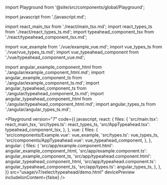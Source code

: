 import Playground from '@site/src/components/global/Playground';

import javascript from './javascript.md';

import react_main_tsx from './react/main_tsx.md';
import react_types_ts from './react/react_types_ts.md';
import typeahead_component_tsx from './react/typeahead_component_tsx.md';

import vue_example from './vue/example_vue.md';
import vue_types_ts from './vue/vue_types_ts.md';
import vue_typeahead_component from './vue/typeahead_component_vue.md';

import angular_example_component_html from './angular/example_component_html.md';
import angular_example_component_ts from './angular/example_component_ts.md';
import angular_typeahead_component_ts from './angular/typeahead_component_ts.md';
import angular_typeahead_component_html from './angular/typeahead_component_html.md';
import angular_types_ts from './angular/angular_types_ts.md';

<Playground
  version="7"
  code={{
    javascript,
    react: {
      files: {
        'src/main.tsx': react_main_tsx,
        'src/types.ts': react_types_ts,
        'src/AppTypeahead.tsx': typeahead_component_tsx,
      },
    },
    vue: {
      files: {
        'src/components/Example.vue': vue_example,
        'src/types.ts': vue_types_ts,
        'src/components/AppTypeahead.vue': vue_typeahead_component,
      },
    },
    angular: {
      files: {
        'src/app/example.component.html': angular_example_component_html,
        'src/app/example.component.ts': angular_example_component_ts,
        'src/app/typeahead.component.html': angular_typeahead_component_html,
        'src/app/typeahead.component.ts': angular_typeahead_component_ts,
        'src/app/types.ts': angular_types_ts,
      },
    },
  }}
  src="usage/v7/select/typeahead/demo.html"
  devicePreview
  includeIonContent={false}
/>
